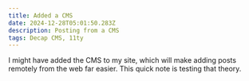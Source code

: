 ```yaml
---
title: Added a CMS
date: 2024-12-28T05:01:50.283Z
description: Posting from a CMS
tags: Decap CMS, 11ty
---
```

I might have added the CMS to my site, which will make adding posts remotely from the web far easier. This quick note is testing that theory.
